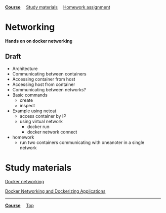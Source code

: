 **[Course](../README.md)**
&emsp;[Study materials](#study-materials)
&emsp;[Homework assignment](./homework/README.md)

# Networking

**Hands on on docker networking**

## Draft
- Architecture
- Communicating between containers
- Accessing container from host
- Accessing host from container
- Communicating between networks?
- Basic commands
  - create
  - inspect
- Example using netcat
  - access container by IP
  - using virtual network
    - docker run
    - docker network connect
- homework
  - run two containers communicating with oneanoter in a single network

# Study materials

[Docker networking](https://capgemini.udemy.com/course/learn-docker/learn/lecture/7894034#overview)

[Docker Networking and Dockerizing Applications](https://capgemini.udemy.com/course/docker-tutorial/learn/lecture/16396228#overview)

---
**[Course](../README.md)**
&emsp;[Top](./README.md)
